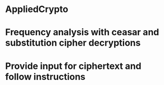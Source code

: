 # AppliedCrypto

# Frequency analysis with ceasar and substitution cipher decryptions
# Provide input for ciphertext and follow instructions

